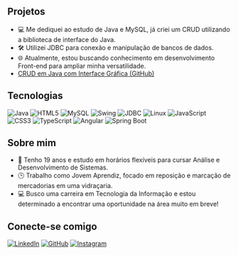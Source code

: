 ## Projetos
- 💻 Me dediquei ao estudo de Java e MySQL, já criei um CRUD utilizando a biblioteca de interface do Java.
- 🛠️ Utilizei JDBC para conexão e manipulação de bancos de dados.
- 🌐 Atualmente, estou buscando conhecimento em desenvolvimento Front-end para ampliar minha versatilidade.
-  [CRUD em Java com Interface Gráfica (GitHub)](https://github.com/Jorge-Junior7/crud-app)

## Tecnologias
![Java](https://img.shields.io/badge/Java-000?style=for-the-badge&logo=java)
![HTML5](https://img.shields.io/badge/HTML5-E34F26?style=for-the-badge&logo=html5&logoColor=white)
![MySQL](https://img.shields.io/badge/MySQL-00000F?style=for-the-badge&logo=mysql&logoColor=white)
![Swing](https://img.shields.io/badge/Swing-589636?style=for-the-badge&logo=java&logoColor=white)
![JDBC](https://img.shields.io/badge/JDBC-007396?style=for-the-badge&logoColor=white)
![Linux](https://img.shields.io/badge/Linux-000?style=for-the-badge&logo=linux&logoColor=FCC624)
![JavaScript](https://img.shields.io/badge/JavaScript-F7DF1E?style=for-the-badge&logo=javascript&logoColor=black)
![CSS3](https://img.shields.io/badge/CSS3-1572B6?style=for-the-badge&logo=css3&logoColor=white)
![TypeScript](https://img.shields.io/badge/TypeScript-007ACC?style=for-the-badge&logo=typescript&logoColor=white)
![Angular](https://img.shields.io/badge/Angular-DD0031?style=for-the-badge&logo=angular&logoColor=white)
![Spring Boot](https://img.shields.io/badge/Spring_Boot-6DB33F?style=for-the-badge&logo=spring&logoColor=white)

## Sobre mim
- 👦 Tenho 19 anos e estudo em horários flexíveis para cursar Análise e Desenvolvimento de Sistemas.
- 🕒 Trabalho como Jovem Aprendiz, focado em reposição e marcação de mercadorias em uma vidraçaria.
- 💻 Busco uma carreira em Tecnologia da Informação e estou determinado a encontrar uma oportunidade na área muito em breve!

## Conecte-se comigo
[![LinkedIn](https://img.shields.io/badge/LinkedIn-F1F0E8?style=for-the-badge&logo=linkedin&logoColor=0E76A8)](https://www.linkedin.com/in/jorge-j%C3%BAnior-dev/)
[![GitHub](https://img.shields.io/badge/GitHub-000?style=for-the-badge&logo=github&logoColor=white)](https://github.com/Jorge-Junior7)
[![Instagram](https://img.shields.io/badge/-Instagram-%23E4405F?style=for-the-badge&logo=instagram&logoColor=white)](https://www.instagram.com/juniorx.sz/)

